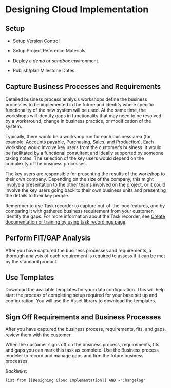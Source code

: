 # Designing Cloud Implementation

## Setup

* Setup Version Control

* Setup Project Reference Materials

* Deploy a *demo* or *sandbox* environment.

* Publish/plan Milestone Dates

## Capture Business Processes and Requirements

Detailed business process analysis workshops define the business processes to be implemented in the future and identify where specific functionality of the new system will be used. At the same time, the workshops will identify gaps in functionality that may need to be resolved by a workaround, change in business practice, or modification of the system.

Typically, there would be a workshop run for each business area (for example, Accounts payable, Purchasing, Sales, and Production). Each workshop would involve key users from the customer’s business. It would be facilitated by a functional consultant and ideally supported by someone taking notes. The selection of the key users would depend on the complexity of the business processes.

The key users are responsible for presenting the results of the workshop to their own company. Depending on the size of the company, this might involve a presentation to the other teams involved on the project, or it could involve the key users going back to their own business units and presenting the details to their key people.

Remember to use Task recorder to capture out-of-the-box features, and by comparing it with gathered business requirement from your customer, identify the gaps. For more information about the Task recorder, see [Create documentation or training by using task recordings page](https://docs.microsoft.com/en-us/dynamics365/fin-ops-core/dev-itpro/user-interface/task-recorder-training-docs/).

## Perform FIT/GAP Analysis

After you have captured the business processes and requirements, a thorough analysis of each requirement is required to assess if it can be met by the standard product.

## Use Templates

Download the available templates for your data configuration. This will help start the process of completing setup required for your base set up and configuration. You will use the Asset library to download the templates.

## Sign Off Requirements and Business Processes

After you have captured the business process, requirements, fits, and gaps, review them with the customer.

When the customer signs off on the business process, requirements, fits and gaps you can mark this task as complete. Use the Business process modeler to record and manage gaps and firm the future business processes.

*Backlinks:*

````dataview
list from [[Designing Cloud Implementation]] AND -"Changelog"
````
